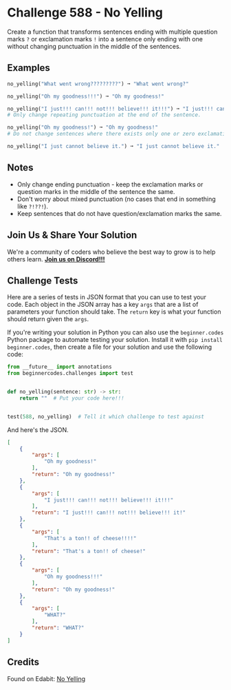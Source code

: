 # Challenge 588 - No Yelling

Create a function that transforms sentences ending with multiple question marks `?` or exclamation marks `!` into a sentence only ending with one without changing punctuation in the middle of the sentences.

## Examples
```python
no_yelling("What went wrong?????????") ➞ "What went wrong?"

no_yelling("Oh my goodness!!!") ➞ "Oh my goodness!"

no_yelling("I just!!! can!!! not!!! believe!!! it!!!") ➞ "I just!!! can!!! not!!! believe!!! it!"
# Only change repeating punctuation at the end of the sentence.

no_yelling("Oh my goodness!") ➞ "Oh my goodness!"
# Do not change sentences where there exists only one or zero exclamation marks/question marks.

no_yelling("I just cannot believe it.") ➞ "I just cannot believe it."
```
## Notes

- Only change ending punctuation - keep the exclamation marks or question marks in the middle of the sentence the same.
- Don't worry about mixed punctuation (no cases that end in something like `?!??!`).
- Keep sentences that do not have question/exclamation marks the same.

## Join Us & Share Your Solution

We're a community of coders who believe the best way to grow is to help others learn. **[Join us on Discord!!!](https://discord.gg/sfHykntuGy)**

## Challenge Tests

Here are a series of tests in JSON format that you can use to test your code. Each object in the JSON array has a key `args` that are a list of parameters your function should take. The `return` key is what your function should return given the `args`. 

If you're writing your solution in Python you can also use the `beginner.codes` Python package to automate testing your solution. Install it with `pip install beginner.codes`, then create a file for your solution and use the following code:
```python
from __future__ import annotations
from beginnercodes.challenges import test


def no_yelling(sentence: str) -> str:
    return ""  # Put your code here!!!


test(588, no_yelling)  # Tell it which challenge to test against
```
And here's the JSON.
```json
[
    {
        "args": [
            "Oh my goodness!"
        ],
        "return": "Oh my goodness!"
    },
    {
        "args": [
            "I just!!! can!!! not!!! believe!!! it!!!"
        ],
        "return": "I just!!! can!!! not!!! believe!!! it!"
    },
    {
        "args": [
            "That's a ton!! of cheese!!!!"
        ],
        "return": "That's a ton!! of cheese!"
    },
    {
        "args": [
            "Oh my goodness!!!"
        ],
        "return": "Oh my goodness!"
    },
    {
        "args": [
            "WHAT?"
        ],
        "return": "WHAT?"
    }
]
```
## Credits

Found on Edabit: [No Yelling](https://edabit.com/challenge/hAsdEPWwufWoJos32)
